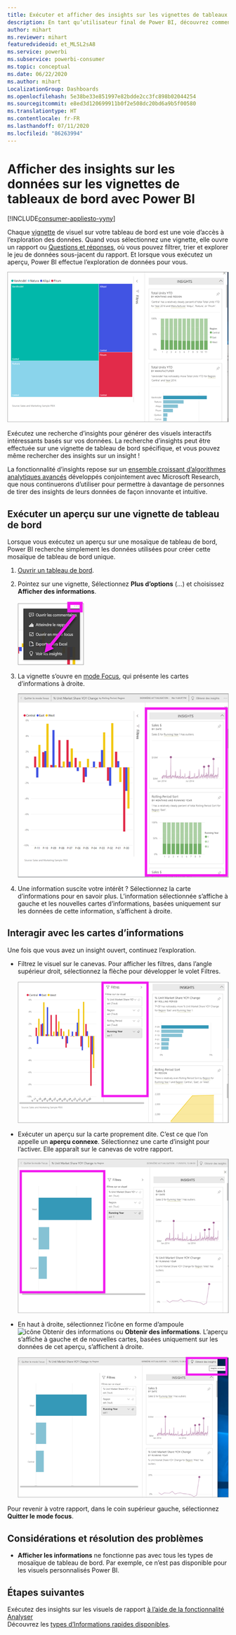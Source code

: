 ```yaml
---
title: Exécuter et afficher des insights sur les vignettes de tableaux de bord
description: En tant qu’utilisateur final de Power BI, découvrez comment obtenir des insights sur vos vignettes de tableaux de bord.
author: mihart
ms.reviewer: mihart
featuredvideoid: et_MLSL2sA8
ms.service: powerbi
ms.subservice: powerbi-consumer
ms.topic: conceptual
ms.date: 06/22/2020
ms.author: mihart
LocalizationGroup: Dashboards
ms.openlocfilehash: 5e38be33e851997e82bdde2cc3fc898b02044254
ms.sourcegitcommit: e8ed3d120699911b0f2e508dc20bd6a9b5f00580
ms.translationtype: HT
ms.contentlocale: fr-FR
ms.lasthandoff: 07/11/2020
ms.locfileid: "86263994"
---
```

# <a name="view-data-insights-on-dashboard-tiles-with-power-bi"></a>Afficher des insights sur les données sur les vignettes de tableaux de bord avec Power BI

[!INCLUDE[consumer-appliesto-yyny](../includes/consumer-appliesto-yyny.md)]

Chaque [vignette](end-user-tiles.md) de visuel sur votre tableau de bord est une voie d’accès à l’exploration des données. Quand vous sélectionnez une vignette, elle ouvre un rapport ou [Questions et réponses](end-user-q-and-a.md), où vous pouvez filtrer, trier et explorer le jeu de données sous-jacent du rapport. Et lorsque vous exécutez un aperçu, Power BI effectue l’exploration de données pour vous.

![Mode de menu Points de suspension](./media/end-user-insights/power-bi-insight.png)

Exécutez une recherche d’insights pour générer des visuels interactifs intéressants basés sur vos données. La recherche d’insights peut être effectuée sur une vignette de tableau de bord spécifique, et vous pouvez même rechercher des insights sur un insight !

La fonctionnalité d’insights repose sur un [ensemble croissant d’algorithmes analytiques avancés](end-user-insight-types.md) développés conjointement avec Microsoft Research, que nous continuerons d’utiliser pour permettre à davantage de personnes de tirer des insights de leurs données de façon innovante et intuitive.

## <a name="run-insights-on-a-dashboard-tile"></a>Exécuter un aperçu sur une vignette de tableau de bord
Lorsque vous exécutez un aperçu sur une mosaïque de tableau de bord, Power BI recherche simplement les données utilisées pour créer cette mosaïque de tableau de bord unique. 

1. [Ouvrir un tableau de bord](end-user-dashboards.md).
2. Pointez sur une vignette, Sélectionnez **Plus d’options** (...) et choisissez **Afficher des informations**. 

    ![Mode de menu Points de suspension](./media/end-user-insights/power-bi-hovers.png)


3. La vignette s’ouvre en [mode Focus](end-user-focus.md), qui présente les cartes d’informations à droite.    
   
    ![Mode focus](./media/end-user-insights/power-bi-insights-tile.png)    
4. Une information suscite votre intérêt ? Sélectionnez la carte d’informations pour en savoir plus. L’information sélectionnée s’affiche à gauche et les nouvelles cartes d’informations, basées uniquement sur les données de cette information, s’affichent à droite.    

 ## <a name="interact-with-the-insight-cards"></a>Interagir avec les cartes d’informations
Une fois que vous avez un insight ouvert, continuez l’exploration.

   * Filtrez le visuel sur le canevas.  Pour afficher les filtres, dans l’angle supérieur droit, sélectionnez la flèche pour développer le volet Filtres.

      ![aperçu et menu Filtres développé](./media/end-user-insights/power-bi-filters.png)
   
   * Exécuter un aperçu sur la carte proprement dite. C’est ce que l’on appelle un **aperçu connexe**. Sélectionnez une carte d’insight pour l’activer. Elle apparaît sur le canevas de votre rapport.
   
      ![aperçu et menu Filtres développé](./media/end-user-insights/power-bi-insight-card.png)
   
   * En haut à droite, sélectionnez l’icône en forme d’ampoule ![icône Obtenir des informations](./media/end-user-insights/power-bi-bulb-icon.png) ou **Obtenir des informations**. L’aperçu s’affiche à gauche et de nouvelles cartes, basées uniquement sur les données de cet aperçu, s’affichent à droite.
     
     ![barre de menus affichant l’icône Obtenir des informations](./media/end-user-insights/power-bi-related.png)
     
Pour revenir à votre rapport, dans le coin supérieur gauche, sélectionnez **Quitter le mode focus**.

## <a name="considerations-and-troubleshooting"></a>Considérations et résolution des problèmes
- **Afficher les informations** ne fonctionne pas avec tous les types de mosaïque de tableau de bord. Par exemple, ce n’est pas disponible pour les visuels personnalisés Power BI.<!--[Power BI visuals](end-user-custom-visuals.md)-->


## <a name="next-steps"></a>Étapes suivantes

Exécutez des insights sur les visuels de rapport [à l’aide de la fonctionnalité Analyser](end-user-analyze-visuals.md)    
Découvrez les [types d’Informations rapides disponibles](end-user-insight-types.md).

